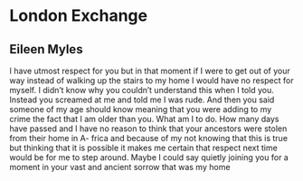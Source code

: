 # London Exchange
## Eileen Myles
I have utmost
respect for you
but in that
moment if I
were to
get out of
your way
instead of
walking up the stairs
to my home
I would have
no respect
for myself.
I didn’t know
why you couldn’t
understand this
when I told
you. Instead
you screamed
at me and
told me I
was rude. And
then you
said someone
of my
age should
know meaning
that you
were adding
to my crime
the fact
that I am
older than you.
What am I
to do. How
many days
have passed
and I
have no
reason to think
that
your ancestors
were stolen
from their
home in A-
frica
and because
of my not
knowing that this
is true
but thinking
that it
is possible
it makes
me certain
that respect
next time
would be
for me
to step around.
Maybe
I could say
quietly joining you
for a moment
in your
vast and
ancient
sorrow
that was
my home